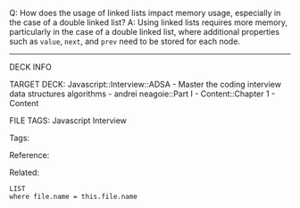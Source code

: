 Q: How does the usage of linked lists impact memory usage, especially in the case of a double linked list?
A: Using linked lists requires more memory, particularly in the case of a double linked list, where additional properties such as `value`, `next`, and `prev` need to be stored for each node.
<!--ID: 1690026322540-->

---

DECK INFO

TARGET DECK: Javascript::Interview::ADSA - Master the coding interview data structures algorithms - andrei neagoie::Part I - Content::Chapter 1 - Content

FILE TAGS: Javascript Interview

Tags:

Reference:

Related:

```dataview
LIST
where file.name = this.file.name
```
